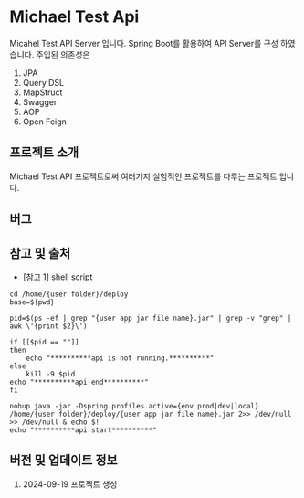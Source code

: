 # Michael Test Api
Micahel Test API Server 입니다. Spring Boot를 활용하여 API Server를 구성 하였습니다. 주입된 의존성은
1. JPA
2. Query DSL
3. MapStruct
4. Swagger
5. AOP
6. Open Feign

## 프로젝트 소개
Michael Test API 프로젝트로써 여러가지 실험적인 프로젝트를 다루는 프로젝트 입니다.

## 버그

## 참고 및 출처

- [참고 1] shell script
```shell
cd /home/{user folder}/deploy
base=${pwd}

pid=$(ps -ef | grep "{user app jar file name}.jar" | grep -v "grep" | awk \'{print $2}\')

if [[$pid == ""]]
then
    echo "**********api is not running.**********"
else
    kill -9 $pid
echo "**********api end**********"
fi

nohup java -jar -Dspring.profiles.active={env prod|dev|local} /home/{user folder}/deploy/{user app jar file name}.jar 2>> /dev/null >> /dev/null & echo $!
echo "**********api start**********"
```

## 버전 및 업데이트 정보
1. 2024-09-19 프로젝트 생성
